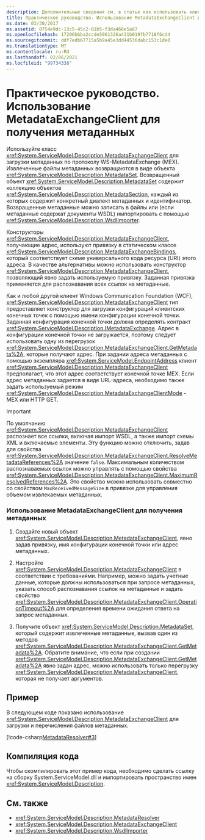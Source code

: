 ```yaml
---
description: Дополнительные сведения см. в статье как использовать клиент MetadataExchangeClient для получения метаданных.
title: Практическое руководство. Использование MetadataExchangeClient для получения метаданных
ms.date: 03/30/2017
ms.assetid: 0754e9dc-13c5-45c2-81b5-f3da466e5a87
ms.openlocfilehash: 17206bbba2ccde5961326a431b019fb7718f6cd4
ms.sourcegitcommit: ddf7edb67715a5b9a45e3dd44536dabc153c1de0
ms.translationtype: MT
ms.contentlocale: ru-RU
ms.lasthandoff: 02/06/2021
ms.locfileid: "99734338"
---
```

# <a name="how-to-use-metadataexchangeclient-to-retrieve-metadata"></a>Практическое руководство. Использование MetadataExchangeClient для получения метаданных

Используйте класс <xref:System.ServiceModel.Description.MetadataExchangeClient> для загрузки метаданных по протоколу WS-MetadataExchange (MEX). Извлеченные файлы метаданных возвращаются в виде объекта <xref:System.ServiceModel.Description.MetadataSet>. Возвращенный объект <xref:System.ServiceModel.Description.MetadataSet> содержит коллекцию объектов <xref:System.ServiceModel.Description.MetadataSection>, каждый из которых содержит конкретный диалект метаданных и идентификатор. Возвращенные метаданные можно записать в файлы или (если метаданные содержат документы WSDL) импортировать с помощью <xref:System.ServiceModel.Description.WsdlImporter>.  
  
 Конструкторы <xref:System.ServiceModel.Description.MetadataExchangeClient>, получающие адрес, используют привязку в статическом классе <xref:System.ServiceModel.Description.MetadataExchangeBindings>, который соответствует схеме универсального кода ресурса (URI) этого адреса. В качестве альтернативы можно использовать конструктор <xref:System.ServiceModel.Description.MetadataExchangeClient>, позволяющий явно задать используемую привязку. Заданная привязка применяется для распознавания всех ссылок на метаданные.  
  
 Как и любой другой клиент Windows Communication Foundation (WCF), <xref:System.ServiceModel.Description.MetadataExchangeClient> тип предоставляет конструктор для загрузки конфигураций клиентских конечных точек с помощью имени конфигурации конечной точки. Заданная конфигурация конечной точки должна определять контракт <xref:System.ServiceModel.Description.IMetadataExchange>. Адрес в конфигурации конечной точки не загружается, поэтому следует использовать одну из перегрузок <xref:System.ServiceModel.Description.MetadataExchangeClient.GetMetadata%2A>, которые получают адрес. При задании адреса метаданных с помощью экземпляра <xref:System.ServiceModel.EndpointAddress> клиент <xref:System.ServiceModel.Description.MetadataExchangeClient> предполагает, что этот адрес соответствует конечной точке MEX. Если адрес метаданных задается в виде URL-адреса, необходимо также задать используемый режим <xref:System.ServiceModel.Description.MetadataExchangeClientMode> - MEX или HTTP GET.  
  
> [!IMPORTANT]
> По умолчанию <xref:System.ServiceModel.Description.MetadataExchangeClient> распознает все ссылки, включая импорт WSDL, а также импорт схемы XML и включаемые элементы. Эту функцию можно отключить, задав для свойства <xref:System.ServiceModel.Description.MetadataExchangeClient.ResolveMetadataReferences%2A> значение `false`. Максимальным количеством распознаваемых ссылок можно управлять с помощью свойства <xref:System.ServiceModel.Description.MetadataExchangeClient.MaximumResolvedReferences%2A>. Это свойство можно использовать совместно со свойством `MaxReceivedMessageSize` в привязке для управления объемом извлекаемых метаданных.  
  
### <a name="to-use-metadataexchangeclient-to-obtain-metadata"></a>Использование MetadataExchangeClient для получения метаданных  
  
1. Создайте новый объект <xref:System.ServiceModel.Description.MetadataExchangeClient>, явно задав привязку, имя конфигурации конечной точки или адрес метаданных.  
  
2. Настройте <xref:System.ServiceModel.Description.MetadataExchangeClient> в соответствии с требованиями. Например, можно задать учетные данные, которые должны использоваться при запросе метаданных, указать способ распознавания ссылок на метаданные и задать свойство <xref:System.ServiceModel.Description.MetadataExchangeClient.OperationTimeout%2A> для определения времени ожидания ответа на запрос метаданных.  
  
3. Получите объект <xref:System.ServiceModel.Description.MetadataSet>, который содержит извлеченные метаданные, вызвав один из методов <xref:System.ServiceModel.Description.MetadataExchangeClient.GetMetadata%2A>. Обратите внимание, что если при создании <xref:System.ServiceModel.Description.MetadataExchangeClient.GetMetadata%2A> явно задан адрес, можно использовать только перегрузку <xref:System.ServiceModel.Description.MetadataExchangeClient>, которая не получает аргументов.  
  
## <a name="example"></a>Пример  

 В следующем коде показано использование <xref:System.ServiceModel.Description.MetadataExchangeClient> для загрузки и перечисления файлов метаданных.  

 [!code-csharp[MetadataResolver#3](../../../../samples/snippets/csharp/VS_Snippets_CFX/metadataresolver/cs/client.cs#3)]  

## <a name="compiling-the-code"></a>Компиляция кода  

 Чтобы скомпилировать этот пример кода, необходимо сделать ссылку на сборку System.ServiceModel.dll и импортировать пространство имен <xref:System.ServiceModel.Description>.  
  
## <a name="see-also"></a>См. также

- <xref:System.ServiceModel.Description.MetadataResolver>
- <xref:System.ServiceModel.Description.MetadataExchangeClient>
- <xref:System.ServiceModel.Description.WsdlImporter>
